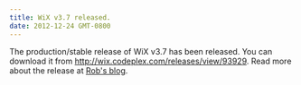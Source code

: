```yaml
---
title: WiX v3.7 released.
date: 2012-12-24 GMT-0800
---
```

The production/stable release of WiX v3.7 has been released. You can download it from <a href='http://wix.codeplex.com/releases/view/99514'>http://wix.codeplex.com/releases/view/93929</a>. Read more about the release at <a href='http://robmensching.com/blog/posts/2012/12/24/WiX-v3.7-released'>Rob's blog</a>.
